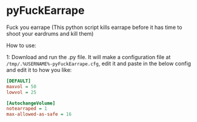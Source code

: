 # pyFuckEarrape
Fuck you earrape (This python script kills earrape before it has time to shoot your eardrums and kill them)

How to use:

1: Download and run the .py file. It will make a configuration file at `/tmp/.%USERNAME%-pyFuckEarrape.cfg`, edit it and paste in the below config and edit it to how you like:
```ini
[DEFAULT]
maxvol = 50
lowvol = 25

[AutochangeVolume]
notearraped = 1  
max-allowed-as-safe = 16
```

